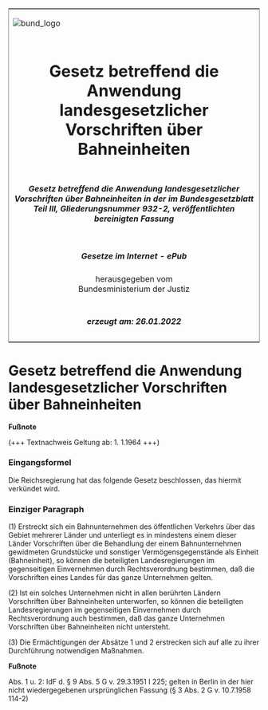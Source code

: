 <span id="DECKBLATT.html"></span>

<table border="0" frame="border" width="100%">

<tr valign="top">

<td align="left">

![bund\_logo](BfJ_2021_Web_de_de.gif)

</td>

<td align="right">

 

</td>

</tr>

<tr align="center" valign="middle">

<td colspan="2">

# Gesetz betreffend die Anwendung landesgesetzlicher Vorschriften über Bahneinheiten

</td>

</tr>

<tr align="center" valign="middle">

<td colspan="2">

##### Gesetz betreffend die Anwendung landesgesetzlicher Vorschriften über Bahneinheiten in der im Bundesgesetzblatt Teil III, Gliederungsnummer 932-2, veröffentlichten bereinigten Fassung

</td>

</tr>

<tr align="center" valign="middle">

<td colspan="2">

  
  

##### Gesetze im Internet - ePub  
  
herausgegeben vom  
Bundesministerium der Justiz

</td>

</tr>

<tr align="center" valign="bottom">

<td colspan="2">

  
  

##### erzeugt am: 26.01.2022

</td>

</tr>

</table>

<span id="BJNR208110934.html"></span>

# Gesetz betreffend die Anwendung landesgesetzlicher Vorschriften über Bahneinheiten

<div>

  
**Fußnote**

<div class="jnhtml">

<div>

<div class="jurAbsatz">

(+++ Textnachweis Geltung ab: 1. 1.1964 +++)

</div>

</div>

</div>

</div>

<span id="BJNR208110934BJNE000100326.html"></span>

### Eingangsformel  

<div>

<div class="jnhtml">

<div>

<div class="jurAbsatz">

Die Reichsregierung hat das folgende Gesetz beschlossen, das hiermit
verkündet wird.

</div>

</div>

</div>

</div>

<span id="BJNR208110934BJNE000200326.html"></span>

### Einziger Paragraph  

<div>

<div class="jnhtml">

<div>

<div class="jurAbsatz">

(1) Erstreckt sich ein Bahnunternehmen des öffentlichen Verkehrs über
das Gebiet mehrerer Länder und unterliegt es in mindestens einem dieser
Länder Vorschriften über die Behandlung der einem Bahnunternehmen
gewidmeten Grundstücke und sonstiger Vermögensgegenstände als Einheit
(Bahneinheit), so können die beteiligten Landesregierungen im
gegenseitigen Einvernehmen durch Rechtsverordnung bestimmen, daß die
Vorschriften eines Landes für das ganze Unternehmen gelten.

</div>

<div class="jurAbsatz">

(2) Ist ein solches Unternehmen nicht in allen berührten Ländern
Vorschriften über Bahneinheiten unterworfen, so können die beteiligten
Landesregierungen im gegenseitigen Einvernehmen durch Rechtsverordnung
auch bestimmen, daß das ganze Unternehmen Vorschriften über
Bahneinheiten nicht untersteht.

</div>

<div class="jurAbsatz">

(3) Die Ermächtigungen der Absätze 1 und 2 erstrecken sich auf alle zu
ihrer Durchführung notwendigen Maßnahmen.

</div>

</div>

</div>

</div>

<div>

  
**Fußnote**

<div class="jnhtml">

<div>

<div class="jurAbsatz">

Abs. 1 u. 2: IdF d. § 9 Abs. 5 G v. 29.3.1951 I 225; gelten in Berlin in
der hier nicht wiedergegebenen ursprünglichen Fassung (§ 3 Abs. 2 G v.
10.7.1958 114-2)

</div>

</div>

</div>

</div>
